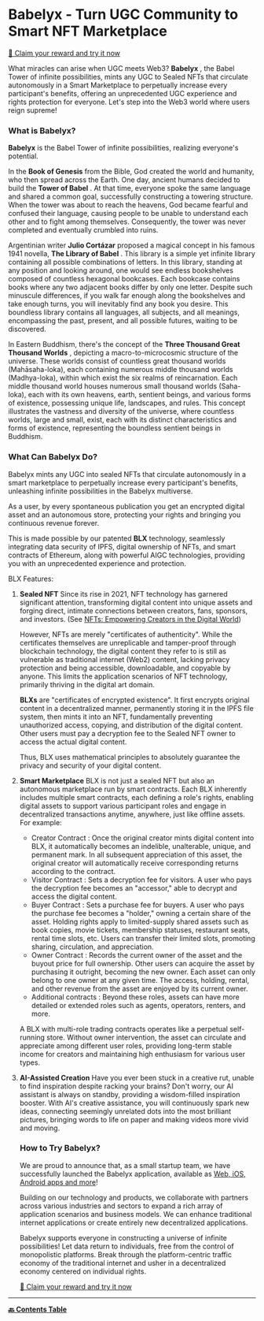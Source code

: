# Babelyx - Turn UGC Community to Smart NFT Marketplace

[🎁 Claim your reward and try it now](https://u.babelyx.com/)

What miracles can arise when UGC meets Web3? **Babelyx** , the Babel Tower of infinite possibilities, mints any UGC to Sealed NFTs that circulate autonomously in a Smart Marketplace to perpetually increase every participant's benefits, offering an unprecedented UGC experience and rights protection for everyone. Let's step into the Web3 world where users reign supreme!

### What is Babelyx?

**Babelyx** is the Babel Tower of infinite possibilities, realizing everyone's potential.

In the **Book of Genesis** from the Bible, God created the world and humanity, who then spread across the Earth. One day, ancient humans decided to build the **Tower of Babel** . At that time, everyone spoke the same language and shared a common goal, successfully constructing a towering structure. When the tower was about to reach the heavens, God became fearful and confused their language, causing people to be unable to understand each other and to fight among themselves. Consequently, the tower was never completed and eventually crumbled into ruins.

Argentinian writer **Julio Cortázar** proposed a magical concept in his famous 1941 novella, **The Library of Babel** . This library is a simple yet infinite library containing all possible combinations of letters. In this library, standing at any position and looking around, one would see endless bookshelves composed of countless hexagonal bookcases. Each bookcase contains books where any two adjacent books differ by only one letter. Despite such minuscule differences, if you walk far enough along the bookshelves and take enough turns, you will inevitably find any book you desire. This boundless library contains all languages, all subjects, and all meanings, encompassing the past, present, and all possible futures, waiting to be discovered.

In Eastern Buddhism, there's the concept of the **Three Thousand Great Thousand Worlds** , depicting a macro-to-microcosmic structure of the universe. These worlds consist of countless great thousand worlds (Mahāsaha-loka), each containing numerous middle thousand worlds (Madhya-loka), within which exist the six realms of reincarnation. Each middle thousand world houses numerous small thousand worlds (Saha-loka), each with its own heavens, earth, sentient beings, and various forms of existence, possessing unique life, landscapes, and rules. This concept illustrates the vastness and diversity of the universe, where countless worlds, large and small, exist, each with its distinct characteristics and forms of existence, representing the boundless sentient beings in Buddhism.

### What Can Babelyx Do?

Babelyx mints any UGC into sealed NFTs that circulate autonomously in a smart marketplace to perpetually increase every participant's benefits, unleashing infinite possibilities in the Babelyx multiverse.

As a user, by every spontaneous publication you get an encrypted digital asset and an autonomous store, protecting your rights and bringing you continuous revenue forever.

This is made possible by our patented **BLX** technology, seamlessly integrating data security of IPFS, digital ownership of NFTs, and smart contracts of Ethereum, along with powerful AIGC technologies, providing you with an unprecedented experience and protection.

BLX Features:

1. **Sealed NFT**
   Since its rise in 2021, NFT technology has garnered significant attention, transforming digital content into unique assets and forging direct, intimate connections between creators, fans, sponsors, and investors. (See [NFTs: Empowering Creators in the Digital World](https://learn.metamask.io/lessons/nfts-and-creators))

   However, NFTs are merely "certificates of authenticity". While the certificates themselves are unreplicable and tamper-proof through blockchain technology, the digital content they refer to is still as vulnerable as traditional internet (Web2) content, lacking privacy protection and being accessible, downloadable, and copyable by anyone. This limits the application scenarios of NFT technology, primarily thriving in the digital art domain.

   **BLXs** are "certificates of encrypted existence". It first encrypts original content in a decentralized manner, permanently storing it in the IPFS file system, then mints it into an NFT, fundamentally preventing unauthorized access, copying, and distribution of the digital content. Other users must pay a decryption fee to the Sealed NFT owner to access the actual digital content.

   Thus, BLX uses mathematical principles to absolutely guarantee the privacy and security of your digital content.

2. **Smart Marketplace**
   BLX is not just a sealed NFT but also an autonomous marketplace run by smart contracts. Each BLX inherently includes multiple smart contracts, each defining a role's rights, enabling digital assets to support various participant roles and engage in decentralized transactions anytime, anywhere, just like offline assets. For example:

   - Creator Contract : Once the original creator mints digital content into BLX, it automatically becomes an indelible, unalterable, unique, and permanent mark. In all subsequent appreciation of this asset, the original creator will automatically receive corresponding returns according to the contract.
   - Visitor Contract : Sets a decryption fee for visitors. A user who pays the decryption fee becomes an "accessor," able to decrypt and access the digital content.
   - Buyer Contract : Sets a purchase fee for buyers. A user who pays the purchase fee becomes a "holder," owning a certain share of the asset. Holding rights apply to limited-supply shared assets such as book copies, movie tickets, membership statuses, restaurant seats, rental time slots, etc. Users can transfer their limited slots, promoting sharing, circulation, and appreciation.
   - Owner Contract : Records the current owner of the asset and the buyout price for full ownership. Other users can acquire the asset by purchasing it outright, becoming the new owner. Each asset can only belong to one owner at any given time. The access, holding, rental, and other revenue from the asset are enjoyed by its current owner.
   - Additional contracts : Beyond these roles, assets can have more detailed or extended roles such as agents, operators, renters, and more.

   A BLX with multi-role trading contracts operates like a perpetual self-running store. Without owner intervention, the asset can circulate and appreciate among different user roles, providing long-term stable income for creators and maintaining high enthusiasm for various user types.

3. **AI-Assisted Creation**
   Have you ever been stuck in a creative rut, unable to find inspiration despite racking your brains? Don't worry, our AI assistant is always on standby, providing a wisdom-filled inspiration booster. With AI's creative assistance, you will continuously spark new ideas, connecting seemingly unrelated dots into the most brilliant pictures, bringing words to life on paper and making videos more vivid and moving.

   ### How to Try Babelyx?

   We are proud to announce that, as a small startup team, we have successfully launched the Babelyx application, available as [Web, iOS, Android apps and more](https://links.babelyx.com)!

   Building on our technology and products, we collaborate with partners across various industries and sectors to expand a rich array of application scenarios and business models. We can enhance traditional internet applications or create entirely new decentralized applications.

   Babelyx supports everyone in constructing a universe of infinite possibilities! Let data return to individuals, free from the control of monopolistic platforms. Break through the platform-centric traffic economy of the traditional internet and usher in a decentralized economy centered on individual rights.

   [🎁 Claim your reward and try it now](https://u.babelyx.com/)

---

**[🔙️ Contents Table](./home.md)**
